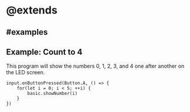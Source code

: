 # @extends

## #examples

## Example: Count to 4

This program will show the numbers 0, 1, 2, 3, and 4 one after another on the LED screen.

```blocks
input.onButtonPressed(Button.A, () => {
    for(let i = 0; i < 5; ++i) {
        basic.showNumber(i)
    }
})
```
